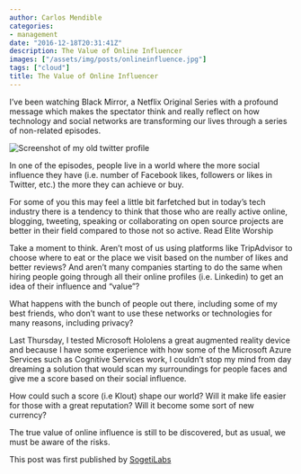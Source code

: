 ```yaml
---
author: Carlos Mendible
categories:
- management
date: "2016-12-18T20:31:41Z"
description: The Value of Online Influencer
images: ["/assets/img/posts/onlineinfluence.jpg"]
tags: ["cloud"]
title: The Value of Online Influencer
---
```


I’ve been watching Black Mirror, a Netflix Original Series with a profound message which makes the spectator think and really reflect on how technology and social networks are transforming our lives through a series of non-related episodes.

![Screenshot of my old twitter profile](/assets/img/posts/onlineinfluence.jpg)

In one of the episodes, people live in a world where the more social influence they have (i.e. number of Facebook likes, followers or likes in Twitter, etc.) the more they can achieve or buy.

For some of you this may feel a little bit farfetched but in today’s tech industry there is a tendency to think that those who are really active online, blogging, tweeting, speaking or collaborating on open source projects are better in their field compared to those not so active. Read Elite Worship

Take a moment to think. Aren’t most of us using platforms like TripAdvisor to choose where to eat or the place we visit based on the number of likes and better reviews? And aren’t many companies starting to do the same when hiring people going through all their online profiles (i.e. Linkedin) to get an idea of their influence and “value”?

What happens with the bunch of people out there, including some of my best friends, who don’t want to use these networks or technologies for many reasons, including privacy?

Last Thursday, I tested Microsoft Hololens a great augmented reality device and because I have some experience with how some of the Microsoft Azure Services such as Cognitive Services work, I couldn’t stop my mind from day dreaming a solution that would scan my surroundings for people faces and give me a score based on their social influence.

How could such a score (i.e Klout) shape our world? Will it make life easier for those with a great reputation? Will it become some sort of new currency?

The true value of online influence is still to be discovered, but as usual, we must be aware of the risks.

This post was first published by [SogetiLabs](http://labs.sogeti.com/value-online-influencer/)